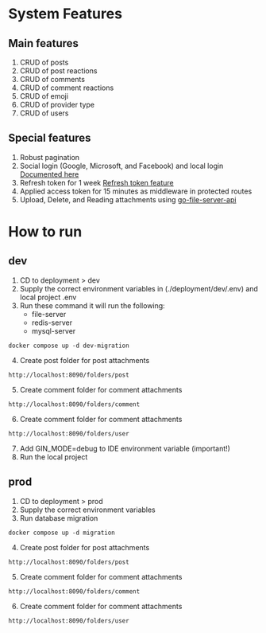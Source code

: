 # System Features
## Main features
1. CRUD of posts
2. CRUD of post reactions
3. CRUD of comments
4. CRUD of comment reactions
5. CRUD of emoji
6. CRUD of provider type
7. CRUD of users

## Special features
1. Robust pagination
2. Social login (Google, Microsoft, and Facebook) and local login [Documented here](https://github.com/Elleined/go-social-media-api/issues/2)
3. Refresh token for 1 week [Refresh token feature](https://github.com/Elleined/security-project?tab=readme-ov-file#refresh-token)
4. Applied access token for 15 minutes as middleware in protected routes
5. Upload, Delete, and Reading attachments using [go-file-server-api](https://github.com/Elleined/go-file-server-api)

# How to run
## dev
1. CD to deployment > dev
2. Supply the correct environment variables in (./deployment/dev/.env) and local project .env
3. Run these command it will run the following:
   - file-server
   - redis-server
   - mysql-server
```
docker compose up -d dev-migration
```
4. Create post folder for post attachments
```
http://localhost:8090/folders/post
```
5. Create comment folder for comment attachments
```
http://localhost:8090/folders/comment
```
6. Create comment folder for comment attachments
```
http://localhost:8090/folders/user
```
7. Add GIN_MODE=debug to IDE environment variable (important!)
8. Run the local project

## prod
1. CD to deployment > prod
2. Supply the correct environment variables
3. Run database migration
```
docker compose up -d migration
```
4. Create post folder for post attachments
```
http://localhost:8090/folders/post
```
5. Create comment folder for comment attachments
```
http://localhost:8090/folders/comment
```
6. Create comment folder for comment attachments
```
http://localhost:8090/folders/user
```